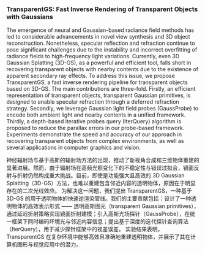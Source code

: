 ### TransparentGS: Fast Inverse Rendering of Transparent Objects with Gaussians

The emergence of neural and Gaussian-based radiance field methods has led to considerable advancements in novel view synthesis and 3D object reconstruction. Nonetheless, specular reflection and refraction continue to pose significant challenges due to the instability and incorrect overfitting of radiance fields to high-frequency light variations. Currently, even 3D Gaussian Splatting (3D-GS), as a powerful and efficient tool, falls short in recovering transparent objects with nearby contents due to the existence of apparent secondary ray effects. To address this issue, we propose TransparentGS, a fast inverse rendering pipeline for transparent objects based on 3D-GS. The main contributions are three-fold. Firstly, an efficient representation of transparent objects, transparent Gaussian primitives, is designed to enable specular refraction through a deferred refraction strategy. Secondly, we leverage Gaussian light field probes (GaussProbe) to encode both ambient light and nearby contents in a unified framework. Thirdly, a depth-based iterative probes query (IterQuery) algorithm is proposed to reduce the parallax errors in our probe-based framework. Experiments demonstrate the speed and accuracy of our approach in recovering transparent objects from complex environments, as well as several applications in computer graphics and vision.

神经辐射场与基于高斯的辐射场方法的出现，推动了新视角合成和三维物体重建的显著进展。然而，由于辐射场在高频光照变化下的不稳定性与错误过拟合，镜面反射与折射仍然构成重大挑战。目前，即使是功能强大且高效的 3D Gaussian Splatting（3D-GS）方法，也难以重建包含邻近内容的透明物体，原因在于明显存在的二次光线效应。
为解决这一问题，我们提出 TransparentGS，一种基于 3D-GS 的用于透明物体的快速逆渲染管线。我们的主要贡献包括：设计了一种透明物体的高效表示形式 —— 透明高斯图元（transparent Gaussian primitives），通过延迟折射策略实现镜面折射建模；引入高斯光场探针（GaussProbe），在统一框架下同时编码环境光与邻近内容信息；提出基于深度的迭代探针查询算法（IterQuery），用于减少探针框架中的视差误差。
实验结果表明，TransparentGS 在复杂环境中能够高效且准确地重建透明物体，并展示了其在计算机图形与视觉应用中的潜力。

